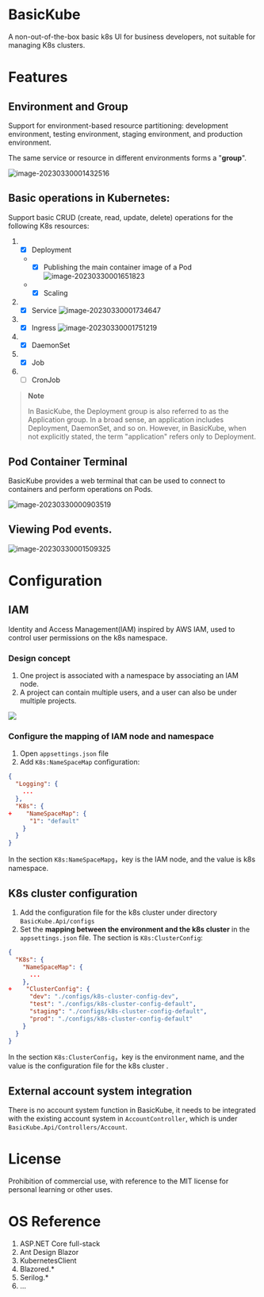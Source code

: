 # BasicKube

A non-out-of-the-box basic k8s UI for business developers, not suitable for managing K8s clusters.

# Features

## Environment and Group

Support for environment-based resource partitioning: development environment, testing environment, staging environment, and production environment.

The same service or resource in different environments forms a "**group**".

![image-20230330001432516](assets/README/image-20230330001432516.png)

## Basic operations in Kubernetes:

Support basic CRUD (create, read, update, delete) operations for the following K8s resources:

1. - [x] Deployment
   - - [x] Publishing the main container image of a Pod![image-20230330001651823](assets/README/image-20230330001651823.png)
   - - [x] Scaling
2. - [x] Service
     ![image-20230330001734647](assets/README/image-20230330001734647.png)
3. - [x] Ingress
     ![image-20230330001751219](assets/README/image-20230330001751219.png)
4. - [x] DaemonSet
5. - [x] Job
6. - [ ] CronJob

> **Note**
>
> In BasicKube, the Deployment group is also referred to as the Application group. In a broad sense, an application includes Deployment, DaemonSet, and so on. However, in BasicKube, when not explicitly stated, the term "application" refers only to Deployment.

## Pod Container Terminal

BasicKube provides a web terminal that can be used to connect to containers and perform operations on Pods.

![image-20230330000903519](assets/README/image-20230330000903519.png)

## Viewing Pod events.

![image-20230330001509325](assets/README/image-20230330001509325.png)

# Configuration

## IAM

Identity and Access Management(IAM) inspired by AWS IAM, used to control user permissions on the k8s namespace.

### Design concept

1. One project is associated with a namespace by associating an IAM node. 
2. A project can contain multiple users, and a user can also be under multiple projects.

![](assets/README/iam.png)

### Configure the mapping of IAM node and namespace

1. Open `appsettings.json` file
2.  Add `K8s:NameSpaceMap` configuration:

```json
{
  "Logging": {
    ...
  },
  "K8s": {
+    "NameSpaceMap": {
      "1": "default"
    }
  }
}
```

In the section `K8s:NameSpaceMapg`，key is the IAM node, and the value is k8s namespace.

## K8s cluster configuration

1. Add the configuration file for the k8s cluster under directory `BasicKube.Api/configs`
2. Set the **mapping between the environment and the k8s cluster** in the `appsettings.json` file. The section is `K8s:ClusterConfig`:

```json
{
  "K8s": {
    "NameSpaceMap": {
      ...
    },
+    "ClusterConfig": {
      "dev": "./configs/k8s-cluster-config-dev",
      "test": "./configs/k8s-cluster-config-default",
      "staging": "./configs/k8s-cluster-config-default",
      "prod": "./configs/k8s-cluster-config-default"
    }
  }
}
```

In the section `K8s:ClusterConfig`，key is the environment name, and the value is the configuration file for the k8s cluster .

## External account system integration

There is no account system function in BasicKube, it needs to be integrated with the existing account system in `AccountController`, which is under `BasicKube.Api/Controllers/Account`.

# License

Prohibition of commercial use, with reference to the MIT license for personal learning or other uses.

# OS Reference

1. ASP.NET Core full-stack
2. Ant Design Blazor
3. KubernetesClient
4. Blazored.*
5. Serilog.*
6. ...
